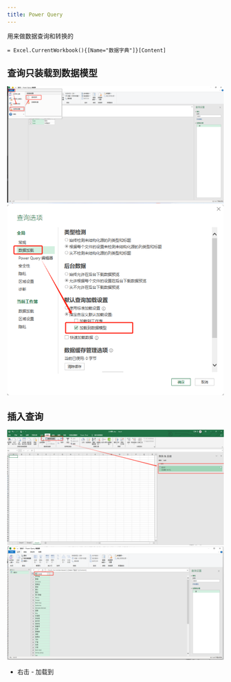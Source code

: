 ```yaml
---
title: Power Query
---
```


用来做数据查询和转换的

```
= Excel.CurrentWorkbook(){[Name="数据字典"]}[Content]
```


## 查询只装载到数据模型

![](./imgs/powerQuery/loadSetting01.png )
![](./imgs/powerQuery/loadSetting02.png)


## 插入查询

![](./imgs/powerQuery/load2sheet01.png)
![](./imgs/powerQuery/load2sheet02.png)

- 右击 - 加载到


